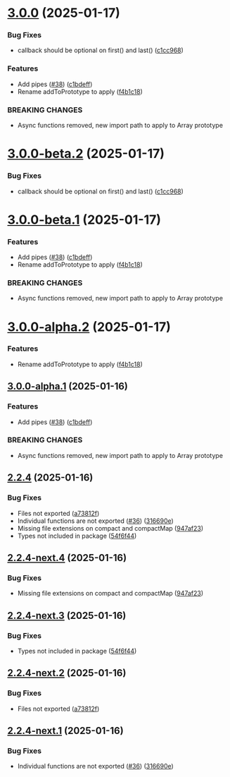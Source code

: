 # [3.0.0](https://github.com/laurence79/ts-array-extensions/compare/2.2.4...3.0.0) (2025-01-17)


### Bug Fixes

* callback should be optional on first() and last() ([c1cc968](https://github.com/laurence79/ts-array-extensions/commit/c1cc9684bb00f9e95d964492e8a2b55a46cf1779))


### Features

* Add pipes ([#38](https://github.com/laurence79/ts-array-extensions/issues/38)) ([c1bdeff](https://github.com/laurence79/ts-array-extensions/commit/c1bdeff257933eb875b5ed5fb68207d46fa95ab3))
* Rename addToPrototype to apply ([f4b1c18](https://github.com/laurence79/ts-array-extensions/commit/f4b1c18a8b5b99779eb46f980a1f2eb037798f08))


### BREAKING CHANGES

* Async functions removed, new import path to apply to Array prototype

# [3.0.0-beta.2](https://github.com/laurence79/ts-array-extensions/compare/3.0.0-beta.1...3.0.0-beta.2) (2025-01-17)


### Bug Fixes

* callback should be optional on first() and last() ([c1cc968](https://github.com/laurence79/ts-array-extensions/commit/c1cc9684bb00f9e95d964492e8a2b55a46cf1779))

# [3.0.0-beta.1](https://github.com/laurence79/ts-array-extensions/compare/2.2.4...3.0.0-beta.1) (2025-01-17)


### Features

* Add pipes ([#38](https://github.com/laurence79/ts-array-extensions/issues/38)) ([c1bdeff](https://github.com/laurence79/ts-array-extensions/commit/c1bdeff257933eb875b5ed5fb68207d46fa95ab3))
* Rename addToPrototype to apply ([f4b1c18](https://github.com/laurence79/ts-array-extensions/commit/f4b1c18a8b5b99779eb46f980a1f2eb037798f08))


### BREAKING CHANGES

* Async functions removed, new import path to apply to Array prototype

# [3.0.0-alpha.2](https://github.com/laurence79/ts-array-extensions/compare/3.0.0-alpha.1...3.0.0-alpha.2) (2025-01-17)


### Features

* Rename addToPrototype to apply ([f4b1c18](https://github.com/laurence79/ts-array-extensions/commit/f4b1c18a8b5b99779eb46f980a1f2eb037798f08))

## [3.0.0-alpha.1](https://github.com/laurence79/ts-array-extensions/compare/2.2.3...3.0.0-alpha.1) (2025-01-16)


### Features

* Add pipes ([#38](https://github.com/laurence79/ts-array-extensions/issues/38)) ([c1bdeff](https://github.com/laurence79/ts-array-extensions/commit/c1bdeff257933eb875b5ed5fb68207d46fa95ab3))


### BREAKING CHANGES

* Async functions removed, new import path to apply to Array prototype

## [2.2.4](https://github.com/laurence79/ts-array-extensions/compare/2.2.3...2.2.4) (2025-01-16)


### Bug Fixes

* Files not exported ([a73812f](https://github.com/laurence79/ts-array-extensions/commit/a73812fa5b65756d8333956f4680d4b470b717f0))
* Individual functions are not exported ([#36](https://github.com/laurence79/ts-array-extensions/issues/36)) ([316690e](https://github.com/laurence79/ts-array-extensions/commit/316690ed8a4dc06a61f923bc47bd4681e26682e0))
* Missing file extensions on compact and compactMap ([947af23](https://github.com/laurence79/ts-array-extensions/commit/947af237e69aa9054cb876e6e4b40e7eef919f42))
* Types not included in package ([54f6f44](https://github.com/laurence79/ts-array-extensions/commit/54f6f4416f50d29d4eafbc268349cdff258c4128))


## [2.2.4-next.4](https://github.com/laurence79/ts-array-extensions/compare/2.2.4-next.3...2.2.4-next.4) (2025-01-16)


### Bug Fixes

* Missing file extensions on compact and compactMap ([947af23](https://github.com/laurence79/ts-array-extensions/commit/947af237e69aa9054cb876e6e4b40e7eef919f42))

## [2.2.4-next.3](https://github.com/laurence79/ts-array-extensions/compare/2.2.4-next.2...2.2.4-next.3) (2025-01-16)


### Bug Fixes

* Types not included in package ([54f6f44](https://github.com/laurence79/ts-array-extensions/commit/54f6f4416f50d29d4eafbc268349cdff258c4128))

## [2.2.4-next.2](https://github.com/laurence79/ts-array-extensions/compare/2.2.4-next.1...2.2.4-next.2) (2025-01-16)


### Bug Fixes

* Files not exported ([a73812f](https://github.com/laurence79/ts-array-extensions/commit/a73812fa5b65756d8333956f4680d4b470b717f0))

## [2.2.4-next.1](https://github.com/laurence79/ts-array-extensions/compare/2.2.3...2.2.4-next.1) (2025-01-16)


### Bug Fixes

* Individual functions are not exported ([#36](https://github.com/laurence79/ts-array-extensions/issues/36)) ([316690e](https://github.com/laurence79/ts-array-extensions/commit/316690ed8a4dc06a61f923bc47bd4681e26682e0))
